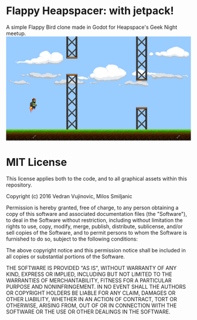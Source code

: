 # Flappy Heapspacer: with jetpack!
A simple Flappy Bird clone made in Godot for Heapspace's Geek Night meetup.
![Alt text](/screenshot.png?raw=true "Gameplay screenshot")

# MIT License
This license applies both to the code, and to all graphical assets within this repository.

Copyright (c) 2016 Vedran Vujinovic, Milos Smiljanic

Permission is hereby granted, free of charge, to any person obtaining a copy
of this software and associated documentation files (the "Software"), to deal
in the Software without restriction, including without limitation the rights
to use, copy, modify, merge, publish, distribute, sublicense, and/or sell
copies of the Software, and to permit persons to whom the Software is
furnished to do so, subject to the following conditions:

The above copyright notice and this permission notice shall be included in all
copies or substantial portions of the Software.

THE SOFTWARE IS PROVIDED "AS IS", WITHOUT WARRANTY OF ANY KIND, EXPRESS OR
IMPLIED, INCLUDING BUT NOT LIMITED TO THE WARRANTIES OF MERCHANTABILITY,
FITNESS FOR A PARTICULAR PURPOSE AND NONINFRINGEMENT. IN NO EVENT SHALL THE
AUTHORS OR COPYRIGHT HOLDERS BE LIABLE FOR ANY CLAIM, DAMAGES OR OTHER
LIABILITY, WHETHER IN AN ACTION OF CONTRACT, TORT OR OTHERWISE, ARISING FROM,
OUT OF OR IN CONNECTION WITH THE SOFTWARE OR THE USE OR OTHER DEALINGS IN THE
SOFTWARE.
